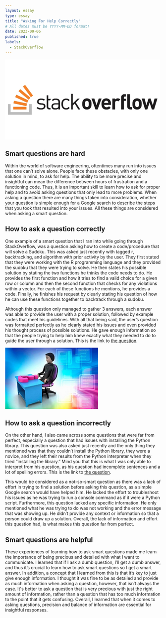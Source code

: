 ```yaml
---
layout: essay
type: essay
title: "Asking For Help Correctly"
# All dates must be YYYY-MM-DD format!
date: 2023-09-06
published: true
labels:
  - StackOverflow
---
```

<img width="500px" class="rounded float-start pe-4" src="../img/questions/stackoverflow.png">

## Smart questions are hard

Within the world of software engineering, oftentimes many run into issues that one can’t solve alone. People face these obstacles, with only one solution in mind, to ask for help. The ability to be more precise and insightful can mean the difference between hours of frustration and a functioning code. Thus, it is an important skill to learn how to ask for proper help and to avoid asking questions that only lead to more problems. When asking a question there are many things taken into consideration, whether your question is simple enough for a Google search to describe the steps that you took that resulted into your issues. All these things are considered when asking a smart question.

## How to ask a question correctly

One example of a smart question that I ran into while going through StackOverflow, was a question asking how to create a code/procedure that will solve a Sudoku. This was asked just recently with tagged r, backtracking, and algorithm with prior activity by the user. They first stated that they were working with the R programming language and they provided the sudoku that they were trying to solve. He then states his possible solution by stating the two functions he thinks the code needs to do. He provides the first function and how it tries to find a valid choice for a given row or column and then the second function that checks for any violations within a vector. For each of these functions he mentions, he provides a code. Finally, he finishes his request by clearly stating his question of how he can use these functions together to backtrack through a sudoku.

Although this question only managed to gather 3 answers, each answer was able to provide the user with a proper solution, followed by example codes that meet his guidelines. With all that being said, the user’s question was formatted perfectly as he clearly stated his issues and even provided his thought process of possible solutions. He gave enough information so that the people trying to help him knew exactly what they needed to do to guide the user through a solution. This is the link to [the question](https://stackoverflow.com/questions/77049453/r-solving-a-sudoku-by-hand).

<img width="300px" class="rounded float-start pe-4" src="../img/questions/man.png">

## How to ask a question incorrectly

On the other hand, I also came across some questions that were far from perfect, especially a question that had issues with installing the Python library. This question was also asked just recently and the only thing they mentioned was that they couldn’t install the Python library, they were a novice, and they left their results from the Python interpreter when they tried “installing the library.” Mind you that this is what I was only able to interpret from his question, as his question had incomplete sentences and a lot of spelling errors. This is the link to [the question](https://stackoverflow.com/questions/77054624/i-cant-install-python-library).

This would be considered as a not-so-smart question as there was a lack of effort in trying to find a solution before asking this question, as a simple Google search would have helped him. He lacked the effort to troubleshoot his issues as he was trying to run a console command as if it were a Python script. Furthermore, this question lacked any specific information. He only mentioned what he was trying to do was not working and the error message that was showing up. He didn’t provide any context or information so that a person could draw up a solution. Overall, the lack of information and effort this question had, is what makes this question far from perfect.

## Smart questions are helpful
These experiences of learning how to ask smart questions made me learn the importance of being precious and detailed with what I want to communicate. I learned that if I ask a dumb question, I’ll get a dumb answer, and thus it’s crucial to learn how to ask smart questions so I get a smart answer. In addition, a concept that I learned from this is that it’s key to just give enough information. I thought it was fine to be as detailed and provide as much information when asking a question, however, that isn’t always the case. It's better to ask a question that is very precious with just the right amount of information, rather than a question that has too much information to the point that it gets confusing. Overall, I learned that when it comes to asking questions, precision and balance of information are essential for insightful responses.
